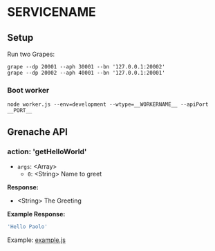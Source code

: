 # __SERVICENAME__

## Setup

Run two Grapes:

```
grape --dp 20001 --aph 30001 --bn '127.0.0.1:20002'
grape --dp 20002 --aph 40001 --bn '127.0.0.1:20001'
```

### Boot worker

```
node worker.js --env=development --wtype=__WORKERNAME__ --apiPort __PORT__
```

## Grenache API

### action: 'getHelloWorld'

  - `args`: &lt;Array&gt;
    - `0`: &lt;String&gt; Name to greet

**Response:**

  - &lt;String&gt; The Greeting

**Example Response:**

```js
'Hello Paolo'
```

Example: [example.js](example.js)

